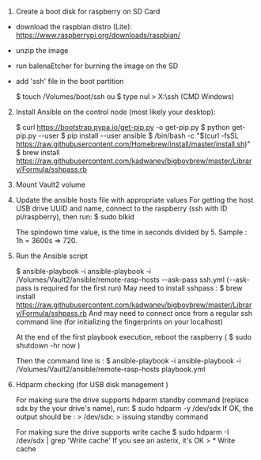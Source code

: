
1) Create a boot disk for raspberry on SD Card
- download the raspbian distro (Lite): https://www.raspberrypi.org/downloads/raspbian/
- unzip the image
- run balenaEtcher for burning the image on the SD
- add 'ssh' file in the boot partition

	$ touch /Volumes/boot/ssh
	ou
	$ type nul > X:\ssh (CMD Windows)


2) Install Ansible on the control node (most likely your desktop):

	$ curl https://bootstrap.pypa.io/get-pip.py -o get-pip.py
	$ python get-pip.py --user
	$ pip install --user ansible
	$ /bin/bash -c "$(curl -fsSL https://raw.githubusercontent.com/Homebrew/install/master/install.sh)"
	$ brew install https://raw.githubusercontent.com/kadwanev/bigboybrew/master/Library/Formula/sshpass.rb

3) Mount Vault2 volume

4) Update the ansible hosts file with appropriate values
	For getting the host USB drive UUID and name, connect to the raspberry (ssh with ID pi/raspberry), then run:
   		$ sudo blkid

   	The spindown time value, is the time in seconds divided by 5. Sample : 1h = 3600s => 720.

5) Run the Ansible script

	$ ansible-playbook -i ansible-playbook -i /Volumes/Vault2/ansible/remote-rasp-hosts --ask-pass ssh.yml (--ask-pass is required for the first run)
	May need to install sshpass :
		$ brew install https://raw.githubusercontent.com/kadwanev/bigboybrew/master/Library/Formula/sshpass.rb
	And may need to connect once from a regular ssh command line (for initializing the fingerprints on your localhost)

	At the end of the first playbook execution, reboot the raspberry ( $ sudo shutdown -hr now )

	Then the command line is :
	$ ansible-playbook -i ansible-playbook -i /Volumes/Vault2/ansible/remote-rasp-hosts playbook.yml

6) Hdparm checking (for USB disk management )

   	For making sure the drive supports hdparm standby command (replace sdx by the your drive's name), run:
    	$ sudo hdparm -y /dev/sdx
    	If OK, the output should be :
    		> /dev/sdx:
    		>   issuing standby command
    
    For making sure the drive supports write cache
    	$ sudo hdparm -I /dev/sdx | grep 'Write cache'
    	If you see an asterix, it's OK
    		> *    Write cache
